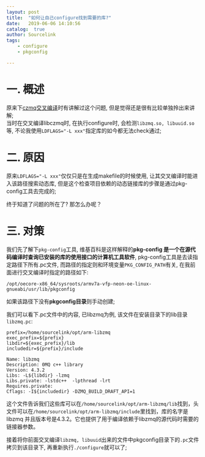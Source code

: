 ```yaml
---
layout: post
title:  "如何让自己configure找到需要的库?"
date:   2019-06-06 14:10:56
catalog:  true
author: Sourcelink
tags:
    - configure
    - pkgconfig

---
```


# 一. 概述

原来下[czmq交叉编译](https://sourcelink.top/2019/03/26/arm-czmq-compile/)时有讲解过这个问题, 但是觉得还是很有比较单独拎出来讲解;  
当时在交叉编译libczmq时, 在执行configure时, 会检测`libzmq.so, libuuid.so`等, 不论我使用`LDFLAGS="-L xxx"`指定库的如今都无法check通过;  

# 二. 原因

原来`LDFLAGS="-L xxx"`仅仅只是在生成makefile的时候使用, 让其交叉编译时能进入该路径搜索动态库, 但是这个检查项目依赖的动态链接库的步骤是通过pkg-config工具去完成的;  

终于知道了问题的所在了? 那怎么办呢？

# 三. 对策

我们先了解下`pkg-config`工具, 维基百科是这样解释的**pkg-config 是一个在源代码编译时查询已安装的库的使用接口的计算机工具软件**, pkg-config工具是去读指定路径下所有.pc文件, 
而路径的指定则和环境变量`PKG_CONFIG_PATH`有关, 在我前面进行交叉编译时指定的路径如下:  

```
/opt/oecore-x86_64/sysroots/armv7a-vfp-neon-oe-linux-gnueabi/usr/lib/pkgconfig
```


如果该路径下没有**pkgconfig目录**则手动创建;  


我们可以看下.pc文件中的内容, 已libzmq为例, 该文件在安装目录下的lib目录`libzmq.pc`:  

```
prefix=/home/sourcelink/opt/arm-libzmq
exec_prefix=${prefix}
libdir=${exec_prefix}/lib
includedir=${prefix}/include

Name: libzmq
Description: 0MQ c++ library
Version: 4.3.2
Libs: -L${libdir} -lzmq
Libs.private: -lstdc++  -lpthread -lrt
Requires.private: 
Cflags: -I${includedir} -DZMQ_BUILD_DRAFT_API=1
```

这个文件告诉我们这些库可以在`/home/sourcelink/opt/arm-libzmq/lib`找到，头文件可以在`/home/sourcelink/opt/arm-libzmq/include`里找到，库的名字是 libzmq 并且版本号是4.3.2。它也提供了用于编译依赖于libzmq的源代码时需要的链接器参数。


接着将你前面交叉编译`libzmq, libuuid`出来的文件中pkgconfig目录下的`.pc`文件拷贝到该目录下, 再重新执行`./configure`就可以了;


